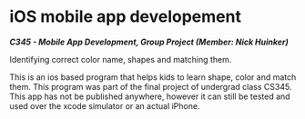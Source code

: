 # iOS mobile app developement

***C345 - Mobile App Development, Group Project (Member: Nick Huinker)***

Identifying correct color name, shapes and matching them.

This is an ios based program that helps kids to learn shape, color and match them. This program was part of the final project of undergrad class CS345. This app has not be published anywhere, however it can still be tested and used over the xcode simulator or an actual iPhone.
